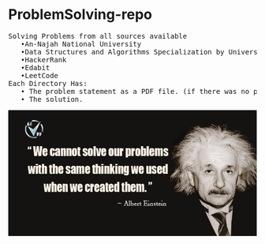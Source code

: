 # ProblemSolving-repo
<pre>
Solving Problems from all sources available 
   •An-Najah National University
   •Data Structures and Algorithms Specialization by University of California and HSE University, Moscow, Russia.
   •HackerRank
   •Edabit
   •LeetCode
Each Directory Has:
   • The problem statement as a PDF file. (if there was no problem statment, try to search the name of the problem on LeetCode/Edabit)
   • The solution.
</pre>

![](problemSolving.jpeg)
